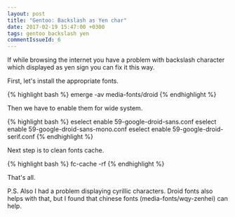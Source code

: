 ```yaml
---
layout: post
title: "Gentoo: Backslash as Yen char"
date: 2017-02-19 15:47:00 +0300
tags: gentoo backslash yen
commentIssueId: 6
---
```


If while browsing the internet you have a problem with backslash character which displayed as yen sign you can fix it this way.

First, let's install the appropriate fonts.

{% highlight bash %}
emerge -av media-fonts/droid
{% endhighlight %}

Then we have to enable them for wide system.

{% highlight bash %}
eselect enable 59-google-droid-sans.conf
eselect enable 59-google-droid-sans-mono.conf
eselect enable 59-google-droid-serif.conf
{% endhighlight %}

Next step is to clean fonts cache.

{% highlight bash %}
fc-cache -rf
{% endhighlight %}

That's all.

P.S.
Also I had a problem displaying cyrillic characters. Droid fonts also helps with that, but I found that chinese fonts (media-fonts/wqy-zenhei) can help. 


